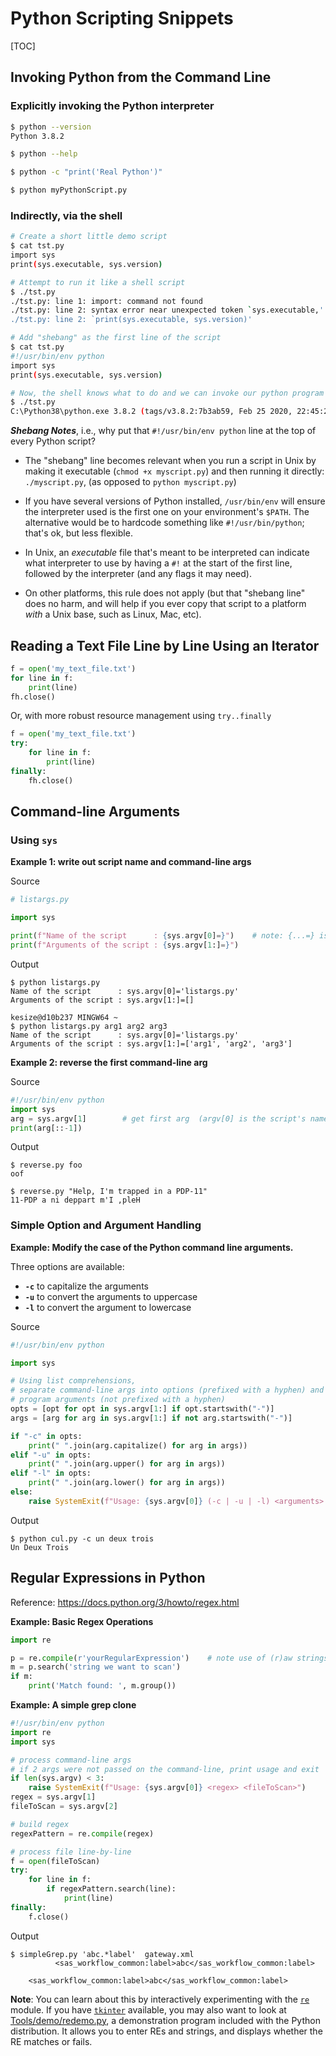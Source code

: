 # Python Scripting Snippets

[TOC]

## Invoking Python from the Command Line

### Explicitly invoking the Python interpreter

```bash
$ python --version
Python 3.8.2

$ python --help

$ python -c "print('Real Python')"

$ python myPythonScript.py
```

### Indirectly, via the shell

```bash
# Create a short little demo script
$ cat tst.py
import sys
print(sys.executable, sys.version)

# Attempt to run it like a shell script
$ ./tst.py
./tst.py: line 1: import: command not found
./tst.py: line 2: syntax error near unexpected token `sys.executable,'
./tst.py: line 2: `print(sys.executable, sys.version)'

# Add "shebang" as the first line of the script
$ cat tst.py
#!/usr/bin/env python
import sys
print(sys.executable, sys.version)

# Now, the shell knows what to do and we can invoke our python program like a shell script
$ ./tst.py
C:\Python38\python.exe 3.8.2 (tags/v3.8.2:7b3ab59, Feb 25 2020, 22:45:29) [MSC v.1916 32 bit (Intel)]
```



***Shebang Notes***, i.e., why put that `#!/usr/bin/env python` line at the top of every Python script?

* The "shebang" line becomes relevant when you run a script in Unix by making it executable (`chmod +x myscript.py`) and then running it directly: `./myscript.py`, (as opposed to `python myscript.py`)

* If you have several versions of Python installed, `/usr/bin/env` will ensure the interpreter used is the first one on your environment's `$PATH`. The alternative would be to hardcode something like `#!/usr/bin/python`; that's ok, but less flexible.

* In Unix, an *executable* file that's meant to be interpreted can indicate what interpreter to use by having a `#!` at the start of the first line, followed by the interpreter (and any flags it may need).

* On other platforms, this rule does not apply (but that "shebang line" does no harm, and will help if you ever copy that script to a platform *with* a Unix base, such as Linux, Mac, etc).



## Reading a Text File Line by Line Using an Iterator

```python
f = open('my_text_file.txt')
for line in f:
    print(line)
fh.close()
```

Or, with more robust resource management using `try..finally`

```python
f = open('my_text_file.txt')
try:
	for line in f:
    	print(line)
finally:
	fh.close()
```



## Command-line Arguments

### Using `sys` 

**Example 1: write out script name and command-line args**

Source

```python
# listargs.py

import sys

print(f"Name of the script      : {sys.argv[0]=}")    # note: {...=} is Python 3.8 syntax
print(f"Arguments of the script : {sys.argv[1:]=}")
```

Output

```b
$ python listargs.py
Name of the script      : sys.argv[0]='listargs.py'
Arguments of the script : sys.argv[1:]=[]

kesize@d10b237 MINGW64 ~
$ python listargs.py arg1 arg2 arg3
Name of the script      : sys.argv[0]='listargs.py'
Arguments of the script : sys.argv[1:]=['arg1', 'arg2', 'arg3']

```

**Example 2: reverse the first command-line arg**

Source

```python
#!/usr/bin/env python
import sys
arg = sys.argv[1]        # get first arg  (argv[0] is the script's name)
print(arg[::-1])
```

Output

```
$ reverse.py foo
oof

$ reverse.py "Help, I'm trapped in a PDP-11"
11-PDP a ni deppart m'I ,pleH
```

### Simple Option and Argument Handling

**Example: Modify the case of the Python command line arguments.** 

Three options are available:

* **`-c`** to capitalize the arguments
* **`-u`** to convert the arguments to uppercase
* **`-l`** to convert the argument to lowercase

Source

```python
#!/usr/bin/env python

import sys

# Using list comprehensions, 
# separate command-line args into options (prefixed with a hyphen) and 
# program arguments (not prefixed with a hyphen)
opts = [opt for opt in sys.argv[1:] if opt.startswith("-")]
args = [arg for arg in sys.argv[1:] if not arg.startswith("-")]

if "-c" in opts:
    print(" ".join(arg.capitalize() for arg in args))
elif "-u" in opts:
    print(" ".join(arg.upper() for arg in args))
elif "-l" in opts:
    print(" ".join(arg.lower() for arg in args))
else:
    raise SystemExit(f"Usage: {sys.argv[0]} (-c | -u | -l) <arguments>...")
```

Output

```
$ python cul.py -c un deux trois
Un Deux Trois
```

## Regular Expressions in Python

Reference: https://docs.python.org/3/howto/regex.html

**Example: Basic Regex Operations**

```python
import re

p = re.compile(r'yourRegularExpression')    # note use of (r)aw strings to avoid having to escape backslashes and such
m = p.search('string we want to scan')
if m:
    print('Match found: ', m.group())
```



**Example: A simple grep clone**

```python
#!/usr/bin/env python
import re
import sys

# process command-line args
# if 2 args were not passed on the command-line, print usage and exit
if len(sys.argv) < 3:
    raise SystemExit(f"Usage: {sys.argv[0]} <regex> <fileToScan>")
regex = sys.argv[1]
fileToScan = sys.argv[2]

# build regex
regexPattern = re.compile(regex)

# process file line-by-line
f = open(fileToScan)
try:
    for line in f:
        if regexPattern.search(line):
        	print(line)
finally:
    f.close()
```

Output

```
$ simpleGrep.py 'abc.*label'  gateway.xml
          <sas_workflow_common:label>abc</sas_workflow_common:label>

    <sas_workflow_common:label>abc</sas_workflow_common:label>
```



**Note**: You can learn about this by interactively experimenting with the [`re`](https://docs.python.org/3/library/re.html#module-re) module. If you have [`tkinter`](https://docs.python.org/3/library/tkinter.html#module-tkinter) available, you may also want to look at [Tools/demo/redemo.py](https://github.com/python/cpython/tree/3.8/Tools/demo/redemo.py), a demonstration program included with the Python distribution. It allows you to enter REs and strings, and displays whether the RE matches or fails.